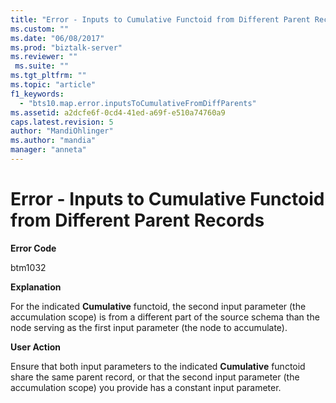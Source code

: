 ```yaml
---
title: "Error - Inputs to Cumulative Functoid from Different Parent Records | Microsoft Docs"
ms.custom: ""
ms.date: "06/08/2017"
ms.prod: "biztalk-server"
ms.reviewer: ""
 ms.suite: ""
ms.tgt_pltfrm: ""
ms.topic: "article"
f1_keywords: 
  - "bts10.map.error.inputsToCumulativeFromDiffParents"
ms.assetid: a2dcfe6f-0cd4-41ed-a69f-e510a74760a9
caps.latest.revision: 5
author: "MandiOhlinger"
ms.author: "mandia"
manager: "anneta"
---
```

# Error - Inputs to Cumulative Functoid from Different Parent Records
**Error Code**  
  
 btm1032  
  
 **Explanation**  
  
 For the indicated **Cumulative** functoid, the second input parameter (the accumulation scope) is from a different part of the source schema than the node serving as the first input parameter (the node to accumulate).  
  
 **User Action**  
  
 Ensure that both input parameters to the indicated **Cumulative** functoid share the same parent record, or that the second input parameter (the accumulation scope) you provide has a constant input parameter.